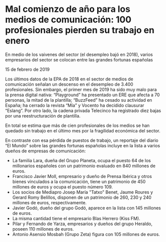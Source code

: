# Mal comienzo de año para los medios de comunicación: 100 profesionales pierden su trabajo en enero

En medio de los vaivenes del sector (el desempleo bajó en 2018), varios empresarios del sector se colocan entre las grandes fortunas españolas

15 de febrero de 2019

Los últimos datos de la EPA de 2018 en el sector de medios de comunicación señalan un descenso en el desempleo de 3.400 profesionales. Sin embargo, el primer mes de 2019 ha sido muy malo para la prensa digital nativa: “Playground” ha presentado un ERE que afecta a 70 personas, la mitad de la plantilla; “BuzzFeed” ha cesado su actividad en España; ha cerrado la revista “Mía” y Vocento ha decidido clausurar “Eslang”. Por otro lado, la cadena privada Telecinco ha registrado diez bajas por una reestructuración de plantilla.

En total se estima que más de cien profesionales de los medios se han quedado sin trabajo en el último mes por la fragilidad económica del sector.

En contraste con esa pérdida de puestos de trabajo, un reportaje del diario “El Mundo” sobre las grandes fortunas españolas incluye en la lista a varios dueños de empresas de comunicación:

- La familia Lara, dueña del Grupo Planeta, ocupa el puesto 64 de los millonarios españoles con un patrimonio evaluado en 840 millones de euros.
- Francisco Javier Moll, empresario y dueño de Prensa Ibérica y otros bienes vinculados a la comunicación, tiene un patrimonio de 450 millones de euros y ocupa el puesto número 109.
- Los socios de Mediapro Josep María "Tatxo" Benet, Jaume Roures y Gerard Romy Belillos, disponen de un patrimonio de 260, 230 y 240 millones de euros, respectivamente.
- Javier Godó, dueño del grupo Godó, aparece en la lista con 145 millones de euros.
- La misma cantidad tiene el empresario Blas Herrero (Kiss FM).
- Pilar y Fernando de Yarza, empresarios y dueños del grupo Heraldo, poseen 110 millones de euros.
- Antonio Asensio Mosbah (Grupo Zeta) figura con 105 millones de euros.
